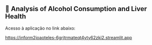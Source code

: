 ## 🚀 Analysis of Alcohol Consumption and Liver Health

Acesso à aplicação no link abaixo:

https://inform2joaoteles-6grjtrmateqt4yty62zki2.streamlit.app
